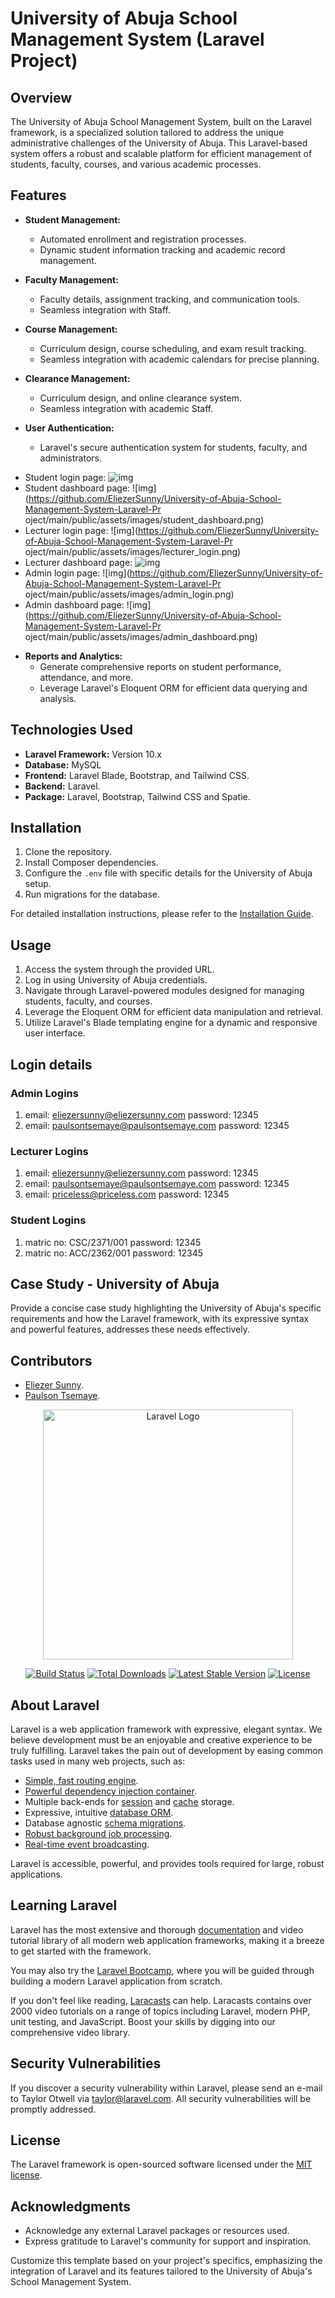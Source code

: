 # University of Abuja School Management System (Laravel Project)

## Overview

The University of Abuja School Management System, built on the Laravel framework, is a specialized solution tailored to address the unique administrative challenges of the University of Abuja. This Laravel-based system offers a robust and scalable platform for efficient management of students, faculty, courses, and various academic processes.

## Features

- **Student Management:**
  - Automated enrollment and registration processes.
  - Dynamic student information tracking and academic record management.

- **Faculty Management:**
  - Faculty details, assignment tracking, and communication tools.
  - Seamless integration with Staff.

- **Course Management:**
  - Curriculum design, course scheduling, and exam result tracking.
  - Seamless integration with academic calendars for precise planning.

- **Clearance Management:**
  - Curriculum design, and online clearance system.
  - Seamless integration with academic Staff.

- **User Authentication:**
  - Laravel's secure authentication system for students, faculty, and administrators.


* Student login page:
![img](https://github.com/EliezerSunny/University-of-Abuja-School-Management-System-Laravel-Project/main/public/assets/images/student_login.png)
* Student dashboard page:
![img](https://github.com/EliezerSunny/University-of-Abuja-School-Management-System-Laravel-Pr
oject/main/public/assets/images/student_dashboard.png)
* Lecturer login page:
![img](https://github.com/EliezerSunny/University-of-Abuja-School-Management-System-Laravel-Pr
oject/main/public/assets/images/lecturer_login.png)
* Lecturer dashboard page:
![img]( https://github.com/EliezerSunny/University-of-Abuja-School-Management-System-Laravel-Project/main/public/assets/images/lecturer_dashboard.png)
* Admin login page:
![img](https://github.com/EliezerSunny/University-of-Abuja-School-Management-System-Laravel-Pr
oject/main/public/assets/images/admin_login.png)
* Admin dashboard page:
![img](https://github.com/EliezerSunny/University-of-Abuja-School-Management-System-Laravel-Pr
oject/main/public/assets/images/admin_dashboard.png)


- **Reports and Analytics:**
  - Generate comprehensive reports on student performance, attendance, and more.
  - Leverage Laravel's Eloquent ORM for efficient data querying and analysis.

## Technologies Used

- **Laravel Framework:** Version 10.x
- **Database:** MySQL
- **Frontend:** Laravel Blade, Bootstrap, and Tailwind CSS.
- **Backend:** Laravel.
- **Package:** Laravel, Bootstrap, Tailwind CSS and Spatie.

## Installation

1. Clone the repository.
2. Install Composer dependencies.
3. Configure the `.env` file with specific details for the University of Abuja setup.
4. Run migrations for the database.

For detailed installation instructions, please refer to the [Installation Guide](https://laravel.com/docs/10.x/installation).

## Usage

1. Access the system through the provided URL.
2. Log in using University of Abuja credentials.
3. Navigate through Laravel-powered modules designed for managing students, faculty, and courses.
4. Leverage the Eloquent ORM for efficient data manipulation and retrieval.
5. Utilize Laravel's Blade templating engine for a dynamic and responsive user interface.


## Login details

### Admin Logins

1. email: eliezersunny@eliezersunny.com password: 12345
2. email: paulsontsemaye@paulsontsemaye.com password: 12345

### Lecturer Logins

1. email: eliezersunny@eliezersunny.com password: 12345
2. email: paulsontsemaye@paulsontsemaye.com password: 12345
3. email: priceless@priceless.com password: 12345

### Student Logins

1. matric no: CSC/2371/001 password: 12345
2. matric no: ACC/2362/001 password: 12345


## Case Study - University of Abuja

Provide a concise case study highlighting the University of Abuja's specific requirements and how the Laravel framework, with its expressive syntax and powerful features, addresses these needs effectively.

## Contributors

- [Eliezer Sunny](https://twitter.com/eliezersunny).
- [Paulson Tsemaye](https://twitter.com/PaulsonTsemaye).




<p align="center"><a href="https://laravel.com" target="_blank"><img src="https://raw.githubusercontent.com/laravel/art/master/logo-lockup/5%20SVG/2%20CMYK/1%20Full%20Color/laravel-logolockup-cmyk-red.svg" width="400" alt="Laravel Logo"></a></p>

<p align="center">
<a href="https://github.com/laravel/framework/actions"><img src="https://github.com/laravel/framework/workflows/tests/badge.svg" alt="Build Status"></a>
<a href="https://packagist.org/packages/laravel/framework"><img src="https://img.shields.io/packagist/dt/laravel/framework" alt="Total Downloads"></a>
<a href="https://packagist.org/packages/laravel/framework"><img src="https://img.shields.io/packagist/v/laravel/framework" alt="Latest Stable Version"></a>
<a href="https://packagist.org/packages/laravel/framework"><img src="https://img.shields.io/packagist/l/laravel/framework" alt="License"></a>
</p>

## About Laravel

Laravel is a web application framework with expressive, elegant syntax. We believe development must be an enjoyable and creative experience to be truly fulfilling. Laravel takes the pain out of development by easing common tasks used in many web projects, such as:

- [Simple, fast routing engine](https://laravel.com/docs/routing).
- [Powerful dependency injection container](https://laravel.com/docs/container).
- Multiple back-ends for [session](https://laravel.com/docs/session) and [cache](https://laravel.com/docs/cache) storage.
- Expressive, intuitive [database ORM](https://laravel.com/docs/eloquent).
- Database agnostic [schema migrations](https://laravel.com/docs/migrations).
- [Robust background job processing](https://laravel.com/docs/queues).
- [Real-time event broadcasting](https://laravel.com/docs/broadcasting).

Laravel is accessible, powerful, and provides tools required for large, robust applications.

## Learning Laravel

Laravel has the most extensive and thorough [documentation](https://laravel.com/docs) and video tutorial library of all modern web application frameworks, making it a breeze to get started with the framework.

You may also try the [Laravel Bootcamp](https://bootcamp.laravel.com), where you will be guided through building a modern Laravel application from scratch.

If you don't feel like reading, [Laracasts](https://laracasts.com) can help. Laracasts contains over 2000 video tutorials on a range of topics including Laravel, modern PHP, unit testing, and JavaScript. Boost your skills by digging into our comprehensive video library.

## Security Vulnerabilities

If you discover a security vulnerability within Laravel, please send an e-mail to Taylor Otwell via [taylor@laravel.com](mailto:taylor@laravel.com). All security vulnerabilities will be promptly addressed.

## License

The Laravel framework is open-sourced software licensed under the [MIT license](https://opensource.org/licenses/MIT).



## Acknowledgments

- Acknowledge any external Laravel packages or resources used.
- Express gratitude to Laravel's community for support and inspiration.

Customize this template based on your project's specifics, emphasizing the integration of Laravel and its features tailored to the University of Abuja's School Management System.
